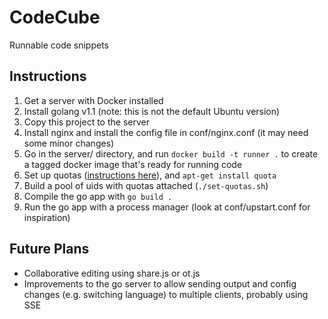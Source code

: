 # CodeCube

Runnable code snippets


## Instructions

1. Get a server with Docker installed
2. Install golang v1.1 (note: this is not the default Ubuntu version)
3. Copy this project to the server
4. Install nginx and install the config file in conf/nginx.conf (it may need
   some minor changes)
5. Go in the server/ directory, and run `docker build -t runner .` to create
   a tagged docker image that's ready for running code
6. Set up quotas ([instructions here][1]), and `apt-get install quota`
7. Build a pool of uids with quotas attached (`./set-quotas.sh`)
8. Compile the go app with `go build .`
9. Run the go app with a process manager (look at conf/upstart.conf for
   inspiration)

[1]: https://www.digitalocean.com/community/articles/how-to-enable-user-quotas


## Future Plans

- Collaborative editing using share.js or ot.js
- Improvements to the go server to allow sending output and config changes
  (e.g. switching language) to multiple clients, probably using SSE


